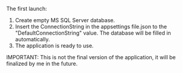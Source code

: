 The first launch:
1. Create empty MS SQL Server database.
2. Insert the ConnectionString in the appsettings file.json to the "DefaultConnectionString" value. The database will be filled in automatically.
3. The application is ready to use.

IMPORTANT: This is not the final version of the application, it will be finalized by me in the future.
